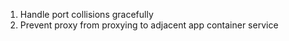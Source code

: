 1. Handle port collisions gracefully
1. Prevent proxy from proxying to adjacent app container service
